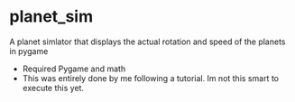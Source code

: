 # planet_sim
A planet simlator that displays the actual rotation and speed of the planets in pygame

- Required Pygame and math
- This was entirely done by me following a tutorial. Im not this smart to execute this yet.
